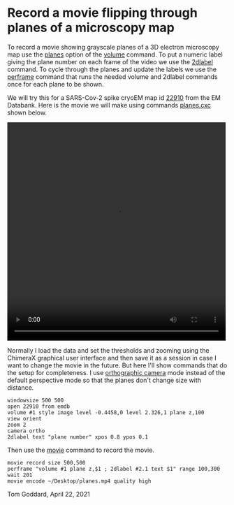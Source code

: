 # Record a movie flipping through planes of a microscopy map

To record a movie showing grayscale planes of a 3D electron microscopy map use the [planes](https://www.cgl.ucsf.edu/chimerax/docs/user/commands/volume.html#planes) option of the [volume](https://www.cgl.ucsf.edu/chimerax/docs/user/commands/volume.html) command.  To put a numeric label giving the plane number on each frame of the video we use the [2dlabel](https://www.cgl.ucsf.edu/chimerax/docs/user/commands/2dlabels.html) command.  To cycle through the planes and update the labels we use the [perframe](https://www.cgl.ucsf.edu/chimerax/docs/user/commands/perframe.html) command that runs the needed volume and 2dlabel commands once for each plane to be shown.

We will try this for a SARS-Cov-2 spike cryoEM map id [22910](https://www.ebi.ac.uk/pdbe/entry/emdb/EMD-22910) from the EM Databank. Here is the movie we will make using commands [planes.cxc](planes.cxc) shown below.

<video width=500 height=500 controls>
  <source src="planes.mp4" type="video/mp4">
</video>

Normally I load the data and set the thresholds and zooming using the ChimeraX graphical user interface and then save it as a session in case I want to change the movie in the future.  But here I'll show commands that do the setup for completeness.  I use [orthographic camera](https://www.cgl.ucsf.edu/chimerax/docs/user/commands/camera.html) mode instead of the default perspective mode so that the planes don't change size with distance.

    windowsize 500 500
    open 22910 from emdb
    volume #1 style image level -0.4458,0 level 2.326,1 plane z,100
    view orient
    zoom 2
    camera ortho
    2dlabel text "plane number" xpos 0.8 ypos 0.1

Then use the [movie](https://www.cgl.ucsf.edu/chimerax/docs/user/commands/movie.html) command to record the movie.

    movie record size 500,500
    perframe "volume #1 plane z,$1 ; 2dlabel #2.1 text $1" range 100,300
    wait 201
    movie encode ~/Desktop/planes.mp4 quality high

Tom Goddard, April 22, 2021
